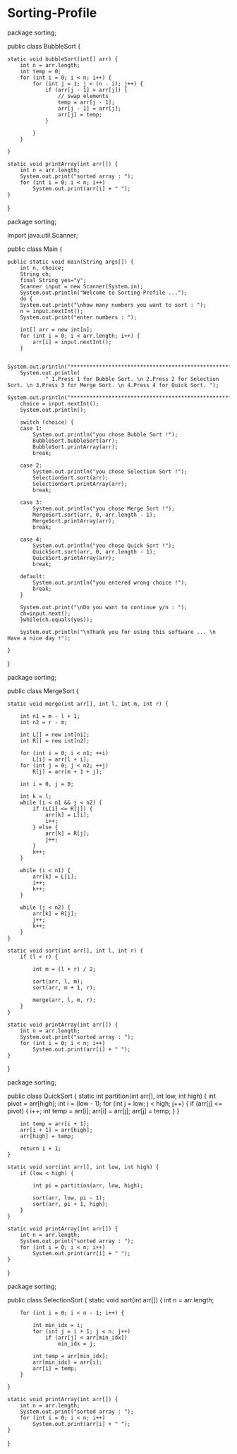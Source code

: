 # Sorting-Profile
package sorting;

public class BubbleSort {

	static void bubbleSort(int[] arr) {
		int n = arr.length;
		int temp = 0;
		for (int i = 0; i < n; i++) {
			for (int j = 1; j < (n - i); j++) {
				if (arr[j - 1] > arr[j]) {
					// swap elements
					temp = arr[j - 1];
					arr[j - 1] = arr[j];
					arr[j] = temp;
				}

			}
		}

	}

	static void printArray(int arr[]) {
		int n = arr.length;
		System.out.print("sorted array : ");
		for (int i = 0; i < n; i++)
			System.out.print(arr[i] + " ");
	}
}

package sorting;

import java.util.Scanner;

public class Main {

	public static void main(String args[]) {
		int n, choice;
		String ch;
		final String yes="y";
		Scanner input = new Scanner(System.in);
		System.out.println("Welcome to Sorting-Profile ...");
		do {
		System.out.print("\nhow many numbers you want to sort : ");
		n = input.nextInt();
		System.out.print("enter numbers : ");

		int[] arr = new int[n];
		for (int i = 0; i < arr.length; i++) {
			arr[i] = input.nextInt();
		}

		System.out.println("******************************************************");
		System.out.println(
				" 1.Press 1 for Bubble Sort. \n 2.Press 2 for Selection Sort. \n 3.Press 3 for Merge Sort. \n 4.Press 4 for Quick Sort. ");
		System.out.println("******************************************************");
		choice = input.nextInt();
		System.out.println();

		switch (choice) {
		case 1:
			System.out.println("you chose Bubble Sort !");
			BubbleSort.bubbleSort(arr);
			BubbleSort.printArray(arr);
			break;

		case 2:
			System.out.println("you chose Selection Sort !");
			SelectionSort.sort(arr);
			SelectionSort.printArray(arr);
			break;

		case 3:
			System.out.println("you chose Merge Sort !");
			MergeSort.sort(arr, 0, arr.length - 1);
			MergeSort.printArray(arr);
			break;

		case 4:
			System.out.println("you chose Quick Sort !");
			QuickSort.sort(arr, 0, arr.length - 1);
			QuickSort.printArray(arr);
			break;
			
		default:
			System.out.println("you entered wrong choice !");
			break;
		}
		
		System.out.print("\nDo you want to continue y/n : ");
		ch=input.next();
		}while(ch.equals(yes));
		
		System.out.println("\nThank you for using this software ... \n Have a nice day !");

	}

}

package sorting;

public class MergeSort {

	static void merge(int arr[], int l, int m, int r) {

		int n1 = m - l + 1;
		int n2 = r - m;

		int L[] = new int[n1];
		int R[] = new int[n2];

		for (int i = 0; i < n1; ++i)
			L[i] = arr[l + i];
		for (int j = 0; j < n2; ++j)
			R[j] = arr[m + 1 + j];

		int i = 0, j = 0;

		int k = l;
		while (i < n1 && j < n2) {
			if (L[i] <= R[j]) {
				arr[k] = L[i];
				i++;
			} else {
				arr[k] = R[j];
				j++;
			}
			k++;
		}

		while (i < n1) {
			arr[k] = L[i];
			i++;
			k++;
		}

		while (j < n2) {
			arr[k] = R[j];
			j++;
			k++;
		}
	}

	static void sort(int arr[], int l, int r) {
		if (l < r) {

			int m = (l + r) / 2;

			sort(arr, l, m);
			sort(arr, m + 1, r);

			merge(arr, l, m, r);
		}
	}

	static void printArray(int arr[]) {
		int n = arr.length;
		System.out.print("sorted array : ");
		for (int i = 0; i < n; i++)
			System.out.print(arr[i] + " ");
	}

}

package sorting;

public class QuickSort {
	static int partition(int arr[], int low, int high) {
		int pivot = arr[high];
		int i = (low - 1);
		for (int j = low; j < high; j++) {
			if (arr[j] <= pivot) {
				i++;
				int temp = arr[i];
				arr[i] = arr[j];
				arr[j] = temp;
			}
		}

		int temp = arr[i + 1];
		arr[i + 1] = arr[high];
		arr[high] = temp;

		return i + 1;
	}

	static void sort(int arr[], int low, int high) {
		if (low < high) {

			int pi = partition(arr, low, high);

			sort(arr, low, pi - 1);
			sort(arr, pi + 1, high);
		}
	}

	static void printArray(int arr[]) {
		int n = arr.length;
		System.out.print("sorted array : ");
		for (int i = 0; i < n; i++)
			System.out.print(arr[i] + " ");
	}

}


package sorting;

public class SelectionSort {
	static void sort(int arr[]) {
		int n = arr.length;

		for (int i = 0; i < n - 1; i++) {

			int min_idx = i;
			for (int j = i + 1; j < n; j++)
				if (arr[j] < arr[min_idx])
					min_idx = j;

			int temp = arr[min_idx];
			arr[min_idx] = arr[i];
			arr[i] = temp;
		}

	}

	static void printArray(int arr[]) {
		int n = arr.length;
		System.out.print("sorted array : ");
		for (int i = 0; i < n; i++)
			System.out.print(arr[i] + " ");
	}
}
